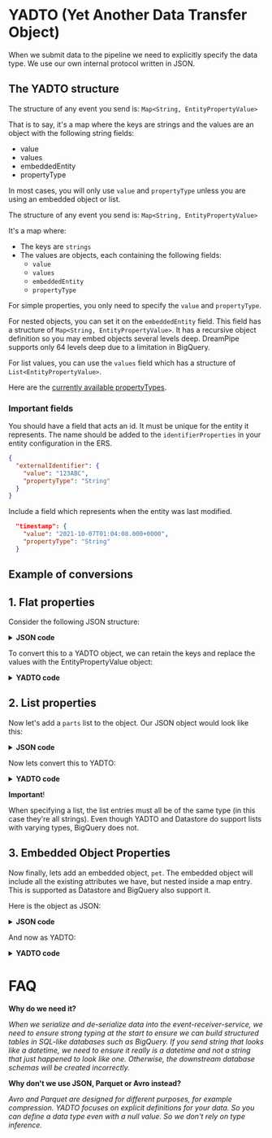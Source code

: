 # YADTO (Yet Another Data Transfer Object)

When we submit data to the pipeline we need to explicitly specify the data type. We use our own internal protocol written in JSON.

## The YADTO structure
The structure of any event you send is: `Map<String, EntityPropertyValue>`

That is to say, it's a map where the keys are strings and the values are an object with the following string fields:
- value
- values
- embeddedEntity
- propertyType

In most cases, you will only use `value` and `propertyType` unless you are using an embedded object or list.

The structure of any event you send is: `Map<String, EntityPropertyValue>`

It's a map where:
- The keys are `strings`
- The values are objects, each containing the following fields:
    - `value`
    - `values`
    - `embeddedEntity`
    - `propertyType`

For simple properties, you only need to specify the `value` and `propertyType`. 

For nested objects, you can set it on the `embeddedEntity` field. This field has a structure of `Map<String, EntityPropertyValue>`. It has a recursive object definition so you may embed objects several levels deep. DreamPipe supports only 64 levels deep due to a limitation in BigQuery.

For list values, you can use the `values` field which has a structure of `List<EntityPropertyValue>`.


Here are the [currently available propertyTypes](../src/main/java/com/origin8/eventreceiver/producers/dto/PropertyType.java).

### Important fields
You should have a field that acts an id. It must be unique for the entity it represents. The name should be added to the `identifierProperties` in your entity configuration in the ERS.

```json
{
  "externalIdentifier": {
    "value": "123ABC",
    "propertyType": "String"
  }
}
```

Include a field which represents when the entity was last modified.
  ```json
    "timestamp": {
      "value": "2021-10-07T01:04:08.000+0000",
      "propertyType": "String"
    }
  ```

## Example of conversions

## 1. Flat properties 
Consider the following JSON structure:

<details>
<summary><b>JSON code</b></summary>

```json
{
  "name": "Daniel Craggs",
  "age": 21,
  "timeOfBirth": "2002-01-01T00:16:40.000+0000",
  "heightInCm": 209.12,
  "lastModified": "2024-04-01T19:16:40.149+0000"
}
```

</details>

To convert this to a YADTO object, we can retain the keys and replace the values with the EntityPropertyValue object:

<details>
<summary><b>YADTO code</b></summary>

```json
{
  "name": {
    "value": "Daniel Craggs",
    "propertyType": "String"
  },
  "age": {
    "value": "21",
    "propertyType": "Integer"
  },
  "timeOfBirth": {
    "value": "2002-01-01T00:16:40.000+0000",
    "propertyType": "DateTime"
  },
  "heightInCm": {
    "value": "209.12",
    "propertyType": "Double"
  },
  "lastModified": {
    "value": "2024-04-01T19:16:40.149+0000",
    "propertyType": "DateTime"
  }
}
```
</details>


## 2. List properties

Now let's add a `parts` list to the object. Our JSON object would look like this:

<details>
<summary><b>JSON code</b></summary>

```json
{
    "name": "Daniel Craggs",
    "age": 21,
    "timeOfBirth": "2002-01-01T00:16:40.000+0000",
    "heightInCm": 209.12,
    "lastModified": "2024-04-01T19:16:40.149+0000",
    "parts": [
        "arms",
        "legs",
        "head"
    ]
}
```

</details>

Now lets convert this to YADTO:
<details>
<summary><b>YADTO code</b></summary>

```json
{
  "name": {
    "value": "Daniel Craggs",
    "propertyType": "String"
  },
  "age": {
    "value": "21",
    "propertyType": "Integer"
  },
  "timeOfBirth": {
    "value": "2002-01-01T00:16:40.000+0000",
    "propertyType": "DateTime"
  },
  "heightInCm": {
    "value": "209.12",
    "propertyType": "Double"
  },
  "lastModified": {
    "value": "2024-04-01T19:16:40.149+0000",
    "propertyType": "DateTime"
  },
  "parts": {
    "propertyType": "List",
    "values": [
      {
        "value": "arms",
        "propertyType": "String"
      },
      {
        "value": "legs",
        "propertyType": "String"
      },
      {
        "value": "head",
        "propertyType": "String"
      }
    ]
  }
}
```

</details>

**Important**!

When specifying a list, the list entries must all be of the same type (in this case they're all strings). Even though YADTO and Datastore do support lists with varying types, BigQuery does not. 

## 3. Embedded Object Properties

Now finally, lets add an embedded object, `pet`. The embedded object will include all the existing attributes we have, but nested inside a map entry. This is supported as Datastore and BigQuery also support it.

Here is the object as JSON:
<details>
<summary><b>JSON code</b></summary>

```json
{
    "name": "Daniel Craggs",
    "age": 21,
    "timeOfBirth": "2002-01-01T00:16:40.000+0000",
    "heightInCm": 209.12,
    "lastModified": "2024-04-01T19:16:40.149+0000",
    "parts": [
        "arms",
        "legs",
        "head"
    ],
    "pet": {
      "name": "Lily",
      "age": "4",
      "timeOfBirth": "2019-01-01T14:49:23.123+0000",
      "heightInCm": 34.56,
      "parts": [
        "paws",
        "legs",
        "head"
      ]
    }
}
```

</details>

And now as YADTO:
<details>
<summary><b>YADTO code</b></summary>

```json
{
  "name": {
    "value": "Daniel Craggs",
    "propertyType": "String"
  },
  "age": {
    "value": "21",
    "propertyType": "Integer"
  },
  "timeOfBirth": {
    "value": "2002-01-01T00:16:40.000+0000",
    "propertyType": "DateTime"
  },
  "heightInCm": {
    "value": "209.12",
    "propertyType": "Double"
  },
  "lastModified": {
    "value": "2024-04-01T19:16:40.149+0000",
    "propertyType": "DateTime"
  },
  "parts": {
    "propertyType": "List",
    "values": [
      {
        "value": "arms",
        "propertyType": "String"
      },
      {
        "value": "legs",
        "propertyType": "String"
      },
      {
        "value": "head",
        "propertyType": "String"
      }
    ]
  },
  "pet": {
    "propertyType": "EmbeddedObject",
    "embeddedEntity": {
      "name": {
        "value": "Lily",
        "propertyType": "String"
      },
      "age": {
        "value": "4",
        "propertyType": "Integer"
      },
      "timeOfBirth": {
        "value": "2002-01-01T00:16:40.000+0000",
        "propertyType": "DateTime"
      },
      "heightInCm": {
        "value": "34.56",
        "propertyType": "Double"
      },
      "parts": {
        "propertyType": "List",
        "values": [
          {
            "value": "paws",
            "propertyType": "String"
          },
          {
            "value": "legs",
            "propertyType": "String"
          },
          {
            "value": "head",
            "propertyType": "String"
          }
        ]
      }
    }
  }
}
```

</details>

# FAQ
**Why do we need it?**

_When we serialize and de-serialize data into the event-receiver-service, we need to ensure strong typing at the start to ensure we can build structured tables in SQL-like databases such as BigQuery. If you send string that looks like a datetime, we need to ensure it really is a datetime and not a string that just happened to look like one. Otherwise, the downstream database schemas will be created incorrectly._

**Why don't we use JSON, Parquet or Avro instead?**

_Avro and Parquet are designed for different purposes, for example compression. YADTO focuses on explicit definitions for your data. So you can define a data type even with a null value. So we don't rely on type inference._


